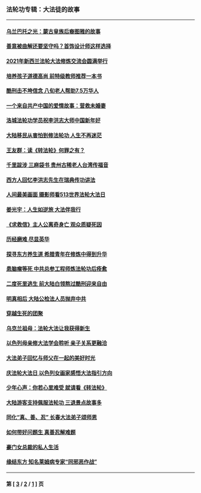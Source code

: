 ### 法轮功专辑：大法徒的故事
---
#### [乌兰巴托之光：蒙古皇族后裔图雅的故事](../../pages/nf1147481/n13155759.md?08200430) 
#### [善意被曲解还要坚守吗？首饰设计师这样选择](../../pages/nf1147481/n13077575.md?08200430) 
#### [2021年新西兰法轮大法修炼交流会圆满举行](../../pages/nf1147481/n13033149.md?08200430) 
#### [培养孩子道德高尚 前特级教师推荐一本书](../../pages/nf1147481/n12938640.md?08200430) 
#### [酷刑击不垮信念 八旬老人帮助7.5万华人](../../pages/nf1147481/n12880712.md?08200430) 
#### [一个来自共产中国的爱情故事：营救未婚妻](../../pages/nf1147481/n12778386.md?08200430) 
#### [洛城法轮功学员祝李洪志大师中国新年好](../../pages/nf1147481/n12724685.md?08200430) 
#### [大陆移民从害怕到修法轮功 人生不再迷茫](../../pages/nf1147481/n12414325.md?08200430) 
#### [王友群：读《转法轮》何罪之有？](../../pages/nf1147481/n12408647.md?08200430) 
#### [千里跋涉 三麻袋书 贵州古稀老人台湾传福音](../../pages/nf1147481/n12198750.md?08200430) 
#### [西方人回忆李洪志先生在瑞典传功讲法](../../pages/nf1147481/n12099607.md?08200430) 
#### [人间最美画面 摄影师看513世界法轮大法日](../../pages/nf1147481/n12094118.md?08200430) 
#### [姜光宇：人生如逆旅 大法伴我行](../../pages/nf1147481/n12088664.md?08200430) 
#### [《求救信》主人公离奇身亡 观众质疑死因](../../pages/nf1147481/n11845215.md?08200430) 
#### [历经磨难 尽显英华](../../pages/nf1147481/n11723297.md?08200430) 
#### [探寻东方养生道 希腊青年在修炼中得到升华](../../pages/nf1147481/n11494502.md?08200430) 
#### [患脑瘤等死 中共总参工程师炼法轮功后痊愈](../../pages/nf1147481/n11466682.md?08200430) 
#### [二度死里逃生 前大陆白领熬过酷刑迎来自由](../../pages/nf1147481/n11368594.md?08200430) 
#### [明真相后 大陆公检法人员抛弃中共](../../pages/nf1147481/n11358618.md?08200430) 
#### [穿越生死的团聚](../../pages/nf1147481/n11258922.md?08200430) 
#### [乌克兰祖母：法轮大法让我获得新生](../../pages/nf1147481/n11269457.md?08200430) 
#### [以色列母亲修大法学会聆听 亲子关系更融洽](../../pages/nf1147481/n11268195.md?08200430) 
#### [大法弟子回忆与师父在一起的美好时光](../../pages/nf1147481/n11267759.md?08200430) 
#### [庆法轮大法日 以色列女画家感悟大法指引方向](../../pages/nf1147481/n11267735.md?08200430) 
#### [少年心声：你若心里难受 就请看《转法轮》](../../pages/nf1147481/n11267496.md?08200430) 
#### [大陆游客支持佩服法轮功 三退景点故事多](../../pages/nf1147481/n11267378.md?08200430) 
#### [同化“真、善、忍” 长春大法弟子颂师恩](../../pages/nf1147481/n11266497.md?08200430) 
#### [如何带好问题生 真善忍解难题](../../pages/nf1147481/n11243655.md?08200430) 
#### [豪门女总裁的私人生活](../../pages/nf1147481/n10127794.md?08200430) 
#### [缘结东方 知名莱姆病专家“同邪恶作战”](../../pages/nf1147481/n10682468.md?08200430) 

---
#### 第 [ [3](./3.md?08200430) / [2](./2.md?08200430) / [1](./1.md?08200430) ] 页

